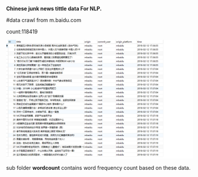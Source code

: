 **Chinese junk news tittle data For NLP.**


#data crawl from m.baidu.com

count:118419


![](/img/example.png)


sub folder **wordcount** contains word frequency count based on these data.


